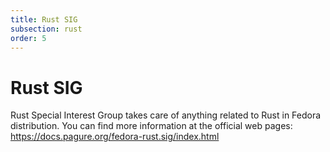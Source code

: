 ```yaml
---
title: Rust SIG
subsection: rust
order: 5
---
```


# Rust SIG

Rust Special Interest Group takes care of anything related to Rust in Fedora distribution. You can find more information at the official web pages:
https://docs.pagure.org/fedora-rust.sig/index.html
